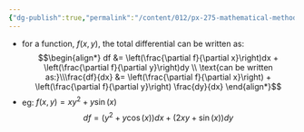 ```yaml
---
{"dg-publish":true,"permalink":"/content/012/px-275-mathematical-methods/a-differentiation/1-introduction-a1-and-a2/px-275-a1a-total-differentiation/","noteIcon":"1","created":"2024-11-25T10:50:32.000+00:00","updated":"2024-11-26T10:03:47.251+00:00"}
---
```


- for a function, $f(x,y)$, the total differential can be written as: 
$$\begin{align*}
	df &= \left(\frac{\partial f}{\partial x}\right)dx + \left(\frac{\partial f}{\partial y}\right)dy \\
	\text{can be written as:}\\\frac{df}{dx} &= \left(\frac{\partial f}{\partial x}\right) + \left(\frac{\partial f}{\partial y}\right) \frac{dy}{dx}
\end{align*}$$
- eg: $f(x,y) = xy^{2} + y\sin(x)$
	$$df = (y^{2}+ y\cos(x))dx + (2xy+\sin(x))dy$$

